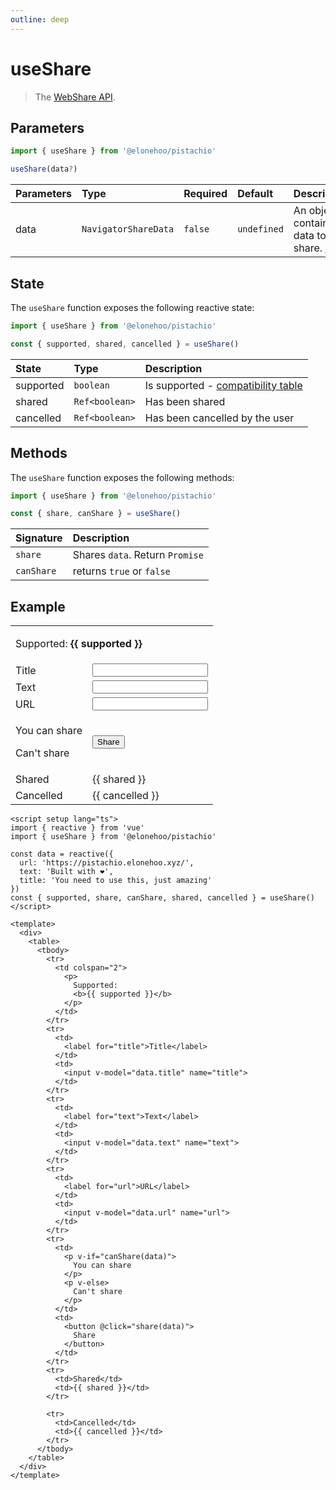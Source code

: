 ```yaml
---
outline: deep
---
```


<script setup lang="ts">
import { reactive } from 'vue'
import { useShare } from '@elonehoo/pistachio'

const data = reactive({
  url: "https://pistachio.elonehoo.xyz/",
  text: "Built with ❤️",
  title: "You need to use this, just amazing"
})
const { supported, share, canShare, shared, cancelled } = useShare()
</script>

# useShare

> The [WebShare API](https://developer.mozilla.org/en-US/docs/Web/API/Navigator/share).

## Parameters

```typescript
import { useShare } from '@elonehoo/pistachio'

useShare(data?)
```

| Parameters | Type                 | Required | Default     | Description                                                                                                  |
| :--------- | :------------------- | :------- | :---------- | :----------------------------------------------------------------------------------------------------------- |
| data       | `NavigatorShareData` | `false`  | `undefined` | An object containing data to share. [Info](https://developer.mozilla.org/en-US/docs/Web/API/Navigator/share) |

## State

The `useShare` function exposes the following reactive state:

```typescript
import { useShare } from '@elonehoo/pistachio'

const { supported, shared, cancelled } = useShare()
```

| State     | Type           | Description                                                                                            |
| :-------- | :------------- | :----------------------------------------------------------------------------------------------------- |
| supported | `boolean`      | Is supported - [compatibility table](https://developer.mozilla.org/en-US/docs/Web/API/Navigator/share) |
| shared    | `Ref<boolean>` | Has been shared                                                                                        |
| cancelled | `Ref<boolean>` | Has been cancelled by the user                                                                         |

## Methods

The `useShare` function exposes the following methods:

```typescript
import { useShare } from '@elonehoo/pistachio'

const { share, canShare } = useShare()
```

| Signature  | Description                     |
| :--------- | :------------------------------ |
| `share`    | Shares `data`. Return `Promise` |
| `canShare` | returns `true` or `false`       |

## Example

<div>
  <table>
    <tbody>
      <tr>
        <td colspan="2">
          <p>
            Supported:
            <b>{{ supported }}</b>
          </p>
        </td>
      </tr>
      <tr>
        <td>
          <label for="title">Title</label>
        </td>
        <td>
          <input name="title" v-model="data.title" />
        </td>
      </tr>
      <tr>
        <td>
          <label for="text">Text</label>
        </td>
        <td>
          <input name="text" v-model="data.text" />
        </td>
      </tr>
      <tr>
        <td>
          <label for="url">URL</label>
        </td>
        <td>
          <input name="url" v-model="data.url" />
        </td>
      </tr>
      <tr>
        <td>
          <p v-if="canShare(data)">You can share</p>
          <p v-else>Can't share</p>
        </td>
        <td>
          <button @click="share(data)">Share</button>
        </td>
      </tr>
      <tr>
        <td>Shared</td>
        <td>{{ shared }}</td>
      </tr>
      <tr>
        <td>Cancelled</td>
        <td>{{ cancelled }}</td>
      </tr>
    </tbody>
  </table>
</div>

```vue
<script setup lang="ts">
import { reactive } from 'vue'
import { useShare } from '@elonehoo/pistachio'

const data = reactive({
  url: 'https://pistachio.elonehoo.xyz/',
  text: 'Built with ❤️',
  title: 'You need to use this, just amazing'
})
const { supported, share, canShare, shared, cancelled } = useShare()
</script>

<template>
  <div>
    <table>
      <tbody>
        <tr>
          <td colspan="2">
            <p>
              Supported:
              <b>{{ supported }}</b>
            </p>
          </td>
        </tr>
        <tr>
          <td>
            <label for="title">Title</label>
          </td>
          <td>
            <input v-model="data.title" name="title">
          </td>
        </tr>
        <tr>
          <td>
            <label for="text">Text</label>
          </td>
          <td>
            <input v-model="data.text" name="text">
          </td>
        </tr>
        <tr>
          <td>
            <label for="url">URL</label>
          </td>
          <td>
            <input v-model="data.url" name="url">
          </td>
        </tr>
        <tr>
          <td>
            <p v-if="canShare(data)">
              You can share
            </p>
            <p v-else>
              Can't share
            </p>
          </td>
          <td>
            <button @click="share(data)">
              Share
            </button>
          </td>
        </tr>
        <tr>
          <td>Shared</td>
          <td>{{ shared }}</td>
        </tr>

        <tr>
          <td>Cancelled</td>
          <td>{{ cancelled }}</td>
        </tr>
      </tbody>
    </table>
  </div>
</template>
```
